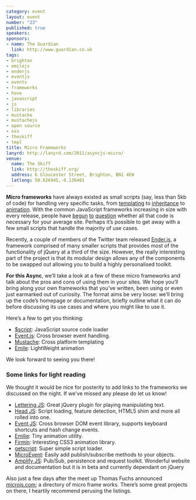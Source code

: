 ```yaml
--- 
category: event
layout: event
number: "23"
published: true
speakers: 
sponsors:
- name: The Guardian
  link: http://www.guardian.co.uk
tags: 
- brighton
- emilejs
- enderjs
- eventjs
- events
- frameworks
- hove
- javascript
- js
- libraries
- mustache
- mustachejs
- open source
- oss
- theskiff
- tmpl
title: Micro Frameworks
lanyrd: http://lanyrd.com/2011/asyncjs-micro/
venue: 
  name: The Skiff
  link: http://theskiff.org/
  address: 6 Gloucester Street, Brighton, BN1 4EW
  latlong: 50.826945,-0.136401
---
```



<strong>Micro frameworks</strong> have always existed as small scripts (say, less than 5kb of code) for handling very specific tasks, from <a href="http://ejohn.org/blog/javascript-micro-templating/">templating</a> to <a href="http://dean.edwards.name/weblog/2006/03/base/">inheritance</a> to <a href="https://github.com/madrobby/emile">animation</a>. With the common JavaScript frameworks increasing in size with every release, people have <a href="http://mir.aculo.us/2011/04/11/i-for-one-welcome-our-new-micro-framework-overlords/">begun</a> <a href="http://tomdale.net/2011/04/imagine-a-beowulf-cluster-of-javascript-frameworks/">to</a> <a href="http://blog.rebeccamurphey.com/modern-javascript">question</a> whether all that code is necessary for your average site. Perhaps it’s possible to get away with a few small scripts that handle the majority of use cases.

Recently, a couple of members of the Twitter team released <a href="http://ender.no.de">Ender.js</a>, a framework comprised of many smaller scripts that provides most of the functionality of jQuery at a third of the size. However, the really interesting part of the project is that its modular design allows any of the components to be swapped out allowing you to build a highly personalised toolkit.

<span class="summary"><strong>For this Async</strong>, we’ll take a look at a few of these micro frameworks and talk about the pros and cons of using them in your sites. We hope you’ll bring along your own frameworks that you’ve written, been using or even just earmarked out of curiosity.</span> The format aims be very loose: we’ll bring up the code’s homepage or documentation, briefly outline what it can do before discussing its use cases and where you might like to use it.

Here’s a few to get you thinking:
<ul>
<li>
<a href="http://www.dustindiaz.com/scriptjs">$script</a>: JavaScript source code loader</li>
	<li>
<a href="https://github.com/kbjr/Events.js">Event.js</a>: Cross browser event handling.</li>
	<li>
<a href="http://mustache.github.com/">Mustache</a>: Cross platform templating</li>
	<li>
<a href="https://github.com/madrobby/emile">Emile</a>: LightWeight animation</li>
</ul>
We look forward to seeing you there!

<h3>Some links for light reading</h3>

<p>We thought it would be nice for posterity to add links to the frameworks we discussed on the night. If we've missed any please do let us know!</p>

<ul>
<li>
<a href="http://letteringjs.com/">Lettering JS</a>: Great jQuery plugin for playing manipulating text.</li>
<li>
<a href="http://headjs.com/">Head JS</a>: Script loading, feature detection, HTML5 shim and more all rolled into one.</li>
<li>
<a href="https://github.com/kbjr/Events.js">Event JS</a>: Cross browser DOM event library, supports keyboard shortcuts and hash change events.</li>
<li>
<a href="https://github.com/madrobby/emile">Emilie</a>: Tiny animation utility.</li>
<li>
<a href="http://extralogical.net/articles/firmin-javascript-animation.html">Firmin</a>: Interesting CSS3 animation library.</li>
<li>
<a href="https://github.com/premasagar/mishmash/blob/master/getscript/">getscript</a>: Super simple script loader.</li>
<li>
<a href="https://github.com/jeromeetienne/microevent.js">MicroEvent</a>: Easily add publish/subscribe methods to your objects.</li>
<li>
<a href="http://amplifyjs.com/">Amplify JS</a>: Pub/Sub, persistence and request toolkit. Wonderful website and documentation but it is in beta and currently dependant on jQuery</li>
</ul>
<p>Also just a few days after the meet up Thomas Fuchs announced <a href="http://microjs.com/">microjs.com</a>; a directory of micro frame works. There’s some great projects on there, I heartily recommend perusing the listings.</p>



